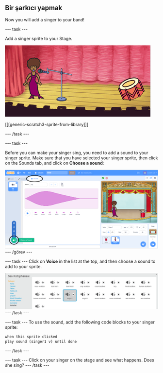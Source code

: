## Bir şarkıcı yapmak

Now you will add a singer to your band!

\--- task \---

Add a singer sprite to your Stage.

![ekran görüntüsü](images/band-singer-mic.png)

[[[generic-scratch3-sprite-from-library]]]

\--- /task \---

\--- task \---

Before you can make your singer sing, you need to add a sound to your singer sprite. Make sure that you have selected your singer sprite, then click on the Sounds tab, and click on **Choose a sound**:

![ekran görüntüsü](images/band-import-sound-annotated.png) \--- /görev \---

\--- task \--- Click on **Voice** in the list at the top, and then choose a sound to add to your sprite.

![ekran görüntüsü](images/band-choose-sound.png) \--- /task \---

\--- task \--- To use the sound, add the following code blocks to your singer sprite:

```blocks3
when this sprite clicked
play sound (singer1 v) until done
```

\--- /task \---

\--- task \--- Click on your singer on the stage and see what happens. Does she sing? \--- /task \---